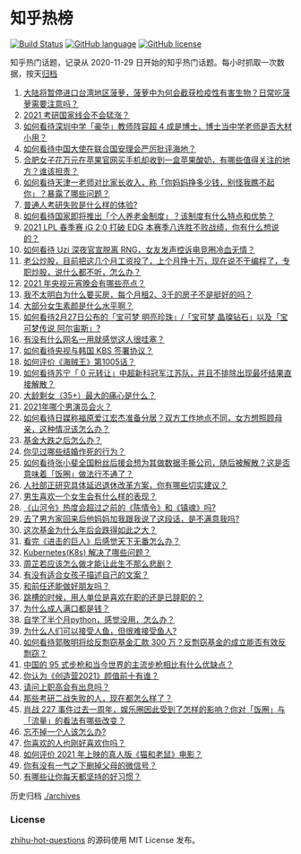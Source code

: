 # 知乎热榜
[![Build Status](https://github.com/ToWeLong/zhihu-hot-questions/workflows/CI/badge.svg)](https://github.com/ToWeLong/zhihu-hot-questions/actions)
[![GitHub language](https://img.shields.io/badge/language-golang-orange.svg)](https://golang.org/)
[![GitHub license](https://img.shields.io/github/license/ToWeLong/zhihu-hot-questions)](https://github.com/ToWeLong/zhihu-hot-questions/blob/main/LICENSE)

知乎热门话题，记录从 2020-11-29 日开始的知乎热门话题。每小时抓取一次数据，按天[归档](./archives)

<!-- BEGIN -->

1. [大陆将暂停进口台湾地区菠萝，菠萝中为何会截获检疫性有害生物？日常吃菠萝需要注意吗？](https://www.zhihu.com/question/446510247)
1. [2021 考研国家线会不会猛涨？](https://www.zhihu.com/question/438107823)
1. [如何看待深圳中学「豪华」教师阵容超 4 成是博士，博士当中学老师是否大材小用？](https://www.zhihu.com/question/446302299)
1. [如何看待中国大使在联合国安理会严厉批评海地？](https://www.zhihu.com/question/446554731)
1. [合肥女子花万元在苹果官网买手机却收到一盒苹果酸奶，有哪些值得关注的地方？谁该担责？](https://www.zhihu.com/question/446439952)
1. [如何看待天津一老师对比家长收入，称「你妈妈挣多少钱，别怪我瞧不起你」？暴露了哪些问题？](https://www.zhihu.com/question/446474178)
1. [普通人考研失败是什么样的体验?](https://www.zhihu.com/question/446425502)
1. [如何看待国家即将推出「个人养老金制度」？该制度有什么特点和优势？](https://www.zhihu.com/question/446531212)
1. [2021 LPL 春季赛 iG 2:0 打破 EDG 本赛季八连胜不败战绩，你有什么想说的？](https://www.zhihu.com/question/446544831)
1. [如何看待 Uzi 深夜官宣脱离 RNG，女友发声控诉电竞圈冷血无情？](https://www.zhihu.com/question/445889617)
1. [老公炒股，目前把这几个月工资投了，上个月挣十万，现在说不干编程了，专职炒股，说什么都不听，怎么办？](https://www.zhihu.com/question/419329722)
1. [2021 年央视元宵晚会有哪些亮点？](https://www.zhihu.com/question/446545398)
1. [我不太明白为什么要买房，每个月租2、3千的房子不是挺好的吗？](https://www.zhihu.com/question/437461534)
1. [大部分女生素颜是什么水平啊？](https://www.zhihu.com/question/397929197)
1. [如何看待2月27日公布的「宝可梦 明亮珍珠」/「宝可梦 晶璨钻石」以及「宝可梦传说 阿尔宙斯」?](https://www.zhihu.com/question/446589783)
1. [有没有什么网名一用就感觉这人很哇塞？](https://www.zhihu.com/question/446019130)
1. [如何看待央视与韩国 KBS 签署协议？](https://www.zhihu.com/question/445850066)
1. [如何评价《海贼王》第1005话？](https://www.zhihu.com/question/446541808)
1. [如何看待苏宁「 0 元转让」中超新科冠军江苏队，并且不排除出现最坏结果直接解散？](https://www.zhihu.com/question/446003322)
1. [大龄剩女（35+）最大的痛心是什么？](https://www.zhihu.com/question/440901341)
1. [2021年哪个男演员会火？](https://www.zhihu.com/question/430869182)
1. [如何看待日媒称福原爱江宏杰准备分居？双方工作地点不同，女方想照顾母亲，这种情况该怎么办？](https://www.zhihu.com/question/446442034)
1. [基金大跌之后怎么办？](https://www.zhihu.com/question/442441348)
1. [你见过哪些结婚作死的行为？](https://www.zhihu.com/question/268605958)
1. [如何看待张小斐全国粉丝后援会想为其做数据手撕公司，随后被解散？这是否意味着「饭圈」做法行不通了？](https://www.zhihu.com/question/446326595)
1. [人社部正研究具体延迟退休改革方案，你有哪些切实建议？](https://www.zhihu.com/question/446507945)
1. [男生喜欢一个女生会有什么样的表现？](https://www.zhihu.com/question/339445696)
1. [《山河令》热度会超过之前的《陈情令》和《镇魂》吗?](https://www.zhihu.com/question/446176210)
1. [去了男方家回来后他妈妈加我跟我说了这段话，是不满意我吗?](https://www.zhihu.com/question/446098776)
1. [这次基金为什么年后会跌得如此之大？](https://www.zhihu.com/question/446018782)
1. [看完《进击的巨人》后感觉天下无番怎么办？](https://www.zhihu.com/question/440877082)
1. [Kubernetes(K8s) 解决了哪些问题？](https://www.zhihu.com/question/329365548)
1. [周芷若应该怎么做才能让此生不那么悲剧？](https://www.zhihu.com/question/440579318)
1. [有没有适合女孩子描述自己的文案？](https://www.zhihu.com/question/440899993)
1. [和前任还能做好朋友吗？](https://www.zhihu.com/question/440176072)
1. [跳槽的时候，用人单位是喜欢在职的还是已辞职的？](https://www.zhihu.com/question/331939319)
1. [为什么成人满口都是钱？](https://www.zhihu.com/question/445698162)
1. [自学了半个月python，感觉没用，怎么办？](https://www.zhihu.com/question/381078052)
1. [为什么人们可以接受人鱼，但很难接受鱼人?](https://www.zhihu.com/question/441042938)
1. [如何看待郭敬明将给反剽窃基金汇款 300 万？反剽窃基金的成立能否有效反剽窃？](https://www.zhihu.com/question/446496642)
1. [中国的 95 式步枪和当今世界的主流步枪相比有什么优缺点？](https://www.zhihu.com/question/48900033)
1. [你认为《创造营2021》颜值前十有谁？](https://www.zhihu.com/question/446135927)
1. [请问上职高会有出息吗？](https://www.zhihu.com/question/445298743)
1. [那些考研二战失败的人，现在都怎么样了？](https://www.zhihu.com/question/349516833)
1. [肖战 227 事件过去一周年，娱乐圈因此受到了怎样的影响？你对「饭圈」与「流量」的看法有哪些改变？](https://www.zhihu.com/question/446119703)
1. [忘不掉一个人该怎么办?](https://www.zhihu.com/question/440126548)
1. [你喜欢的人也刚好喜欢你吗？](https://www.zhihu.com/question/445812073)
1. [如何评价 2021 年上映的真人版《猫和老鼠》电影？](https://www.zhihu.com/question/445754580)
1. [你有没有一气之下删掉父母的微信号？](https://www.zhihu.com/question/275763914)
1. [有哪些让你每天都坚持的好习惯？](https://www.zhihu.com/question/440566592)

<!-- END -->

历史归档 [./archives](./archives)


### License
[zhihu-hot-questions](https://github.com/towelong/zhihu-hot-questions) 的源码使用 MIT License 发布。